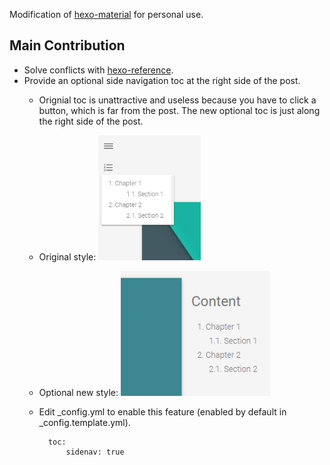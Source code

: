 Modification of [hexo-material](https://github.com/viosey/hexo-theme-material) for personal use.

## Main Contribution

- Solve conflicts with [hexo-reference](https://github.com/kchen0x/hexo-reference).
- Provide an optional side navigation toc at the right side of the post.
    + Orignial toc is unattractive and useless because you have to click a button, which is far from the post. The new optional toc is just along the right side of the post.
    + Original style: <img src="showcase/original_toc.png" style="height: 200px">
    + Optional new style: <img src="showcase/sidenav_toc.png" style="height: 200px">
    + Edit \_config.yml to enable this feature (enabled by default in \_config.template.yml).

            toc:
                sidenav: true

